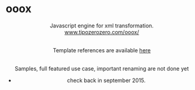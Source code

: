 # ooox
<style>
#supercontainer{width:100%;text-align:center;}
</style>
<div id="supercontainer">
Javascript engine for xml transformation.<br/>
<a href="http://www.tipozerozero.com/ooox/" target="_blank">www.tipozerozero.com/ooox/</a><br/><br/>


Template references are available <a href="http://www.tipozerozero.com/ooox/index.htm">here</a><br/><br/>

Samples, full featured use case, important renaming are not done yet <br/>
- check back in september 2015.
</div>
